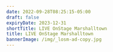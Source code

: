 ```yaml
---
date: 2022-09-28T08:25:15-05:00
draft: false
expiryDate: 2023-12-31
shortTitle: LIVE OnStage Marshalltown
title: LIVE OnStage Marshalltown
bannerImage: /img/_losm-ad-copy.jpg
---
```

 
